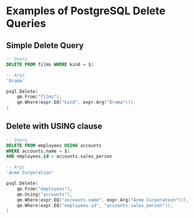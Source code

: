 # Examples of PostgreSQL Delete Queries

## Simple Delete Query

```sql
-- Query
DELETE FROM films WHERE kind = $1

-- Args
'Drama'
```

```go
psql.Delete(
    qm.From("films"),
    qm.Where(expr.EQ("kind", expr.Arg("Drama"))),
)
```

## Delete with USING clause

```sql
-- Query
DELETE FROM employees USING accounts
WHERE accounts.name = $1
AND employees.id = accounts.sales_person

-- Args
'Acme Corporation'
```

```go
psql.Delete(
    qm.From("employees"),
    qm.Using("accounts"),
    qm.Where(expr.EQ("accounts.name", expr.Arg("Acme Corporation"))),
    qm.Where(expr.EQ("employees.id", "accounts.sales_person")),
)
```
